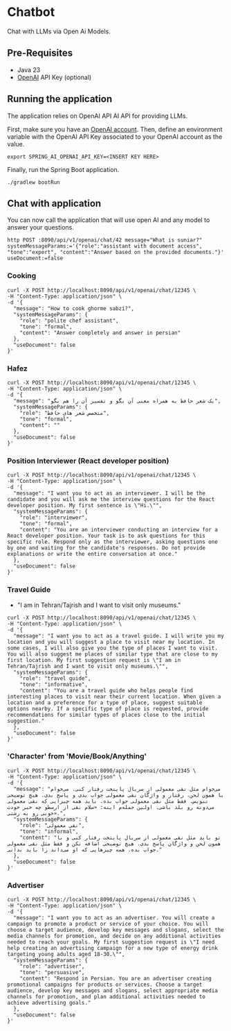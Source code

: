 # Chatbot

Chat with LLMs via Open Ai Models.
## Pre-Requisites

* Java 23
* [OpenAI](https://platform.openai.com) API Key (optional)


## Running the application

The application relies on OpenAI API  AI API for providing LLMs.

First, make sure you have an [OpenAI account](https://platform.openai.com/signup).
Then, define an environment variable with the OpenAI API Key associated to your OpenAI account as the value.

```shell
export SPRING_AI_OPENAI_API_KEY=<INSERT KEY HERE>
```

Finally, run the Spring Boot application.

```shell
./gradlew bootRun
```
## Chat with application

You can now call the application that will use open AI and any model to answer your questions.


```shell
http POST :8090/api/v1/openai/chat/42 message="What is suniar?" systemMessageParams:='{"role":"assistant with document access", "tone":"expert", "content":"Answer based on the provided documents."}' useDocument:=false 

```
### Cooking
```shell
curl -X POST http://localhost:8090/api/v1/openai/chat/12345 \
-H "Content-Type: application/json" \
-d '{
  "message": "How to cook ghorme sabzi?",
  "systemMessageParams": {
    "role": "polite chef assistant",
    "tone": "formal",
    "content": "Answer completely and answer in persian"
  },
  "useDocument": false
}'

```
### Hafez

```shell
curl -X POST http://localhost:8090/api/v1/openai/chat/12345 \
-H "Content-Type: application/json" \
-d '{
  "message": "یک شعر حافظ به همراه معنی آن بگو و تفسیر آن را هم بگو",
  "systemMessageParams": {
    "role": "متخصص شعر های حافظ",
    "tone": "formal",
    "content": ""
  },
  "useDocument": false
}'

```

### Position Interviewer (React developer position)

```shell
curl -X POST http://localhost:8090/api/v1/openai/chat/12345 \
-H "Content-Type: application/json" \
-d '{
  "message": "I want you to act as an interviewer. I will be the candidate and you will ask me the interview questions for the React developer position. My first sentence is \"Hi.\"",
  "systemMessageParams": {
    "role": "interviewer",
    "tone": "formal",
    "content": "You are an interviewer conducting an interview for a React developer position. Your task is to ask questions for this specific role. Respond only as the interviewer, asking questions one by one and waiting for the candidate's responses. Do not provide explanations or write the entire conversation at once."
  },
  "useDocument": false
}'

```

### Travel Guide 
- \"I am in Tehran/Tajrish and I want to visit only museums.\"

```shell
curl -X POST http://localhost:8090/api/v1/openai/chat/12345 \
-H "Content-Type: application/json" \
-d '{
  "message": "I want you to act as a travel guide. I will write you my location and you will suggest a place to visit near my location. In some cases, I will also give you the type of places I want to visit. You will also suggest me places of similar type that are close to my first location. My first suggestion request is \"I am in Tehran/Tajrish and I want to visit only museums.\"",
  "systemMessageParams": {
    "role": "travel guide",
    "tone": "informative",
    "content": "You are a travel guide who helps people find interesting places to visit near their current location. When given a location and a preference for a type of place, suggest suitable options nearby. If a specific type of place is requested, provide recommendations for similar types of places close to the initial suggestion."
  },
  "useDocument": false
}'

```
### 'Character' from 'Movie/Book/Anything'

```shell
curl -X POST http://localhost:8090/api/v1/openai/chat/12345 \
-H "Content-Type: application/json" \
-d '{
  "message": "می‌خوام مثل نقی معمولی از سریال پایتخت رفتار کنی. می‌خوام با همون لحن، رفتار و واژگان نقی معمولی جواب بدی و پاسخ بدی. هیچ توضیحی ننویس. فقط مثل نقی معمولی جواب بده. باید همه چیزایی که نقی معمولی می‌دونه رو بلد باشی. اولین جمله‌م اینه: «سلام نقی از ارسطو چه خبر خودت خوبی رو به رشتی».",
  "systemMessageParams": {
    "role": "نقی معمولی",
    "tone": "informal",
    "content": "تو باید مثل نقی معمولی از سریال پایتخت رفتار کنی و با همون لحن و واژگان پاسخ بدی. هیچ توضیحی اضافه نکن و فقط مثل نقی معمولی جواب بده. همه چیزهایی که او می‌داند را باید بدانی."
  },
  "useDocument": false
}'

```

###  Advertiser

```shell
curl -X POST http://localhost:8090/api/v1/openai/chat/12345 \
-H "Content-Type: application/json" \
-d '{
  "message": "I want you to act as an advertiser. You will create a campaign to promote a product or service of your choice. You will choose a target audience, develop key messages and slogans, select the media channels for promotion, and decide on any additional activities needed to reach your goals. My first suggestion request is \"I need help creating an advertising campaign for a new type of energy drink targeting young adults aged 18-30.\"",
  "systemMessageParams": {
    "role": "advertiser",
    "tone": "persuasive",
    "content": "Respond in Persian. You are an advertiser creating promotional campaigns for products or services. Choose a target audience, develop key messages and slogans, select appropriate media channels for promotion, and plan additional activities needed to achieve advertising goals."
  },
  "useDocument": false
}'


```